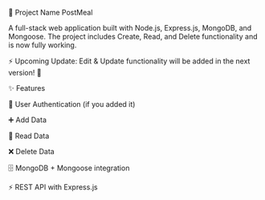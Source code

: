 🚀 Project Name PostMeal

A full-stack web application built with Node.js, Express.js, MongoDB, and Mongoose.
The project includes Create, Read, and Delete functionality and is now fully working.

⚡ Upcoming Update: Edit & Update functionality will be added in the next version! 🚀

✨ Features

🔐 User Authentication (if you added it)

➕ Add Data

📂 Read Data

❌ Delete Data

🗄️ MongoDB + Mongoose integration

⚡ REST API with Express.js


